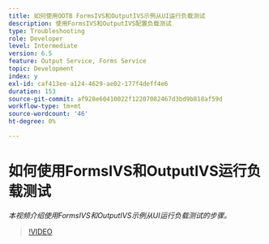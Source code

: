 ```yaml
---
title: 如何使用OOTB FormsIVS和OutputIVS示例从UI运行负载测试
description: 使用FormsIVS和OutputIVS配置负载测试
type: Troubleshooting
role: Developer
level: Intermediate
version: 6.5
feature: Output Service, Forms Service
topic: Development
index: y
exl-id: caf413ee-a124-4629-ae02-177f4deff4e6
duration: 153
source-git-commit: af928e60410022f12207082467d3bd9b818af59d
workflow-type: tm+mt
source-wordcount: '46'
ht-degree: 0%

---
```


# 如何使用FormsIVS和OutputIVS运行负载测试

*本视频介绍使用FormsIVS和OutputIVS示例从UI运行负载测试的步骤。*

>[!VIDEO](https://video.tv.adobe.com/v/335507?quality=12&learn=on)
